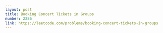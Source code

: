 ```yaml
---
layout: post
title: Booking Concert Tickets in Groups
number: 2286
link: https://leetcode.com/problems/booking-concert-tickets-in-groups
---
```

